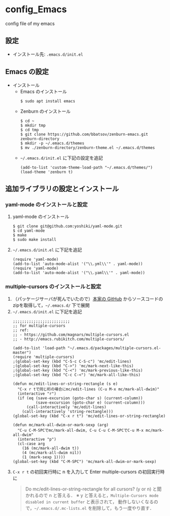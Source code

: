 # config_Emacs
config file of my emacs

## 設定
- インストール先: `.emacs.d/init.el`

## Emacs の設定
- インストール
  - Emacs のインストール
    ```
    $ sudo apt install emacs
    ```
  - Zenburn のインストール
    ```
    $ cd ~
    $ mkdir tmp
    $ cd tmp
    $ git clone https://github.com/bbatsov/zenburn-emacs.git zenburn-directory
    $ mkdir -p ~/.emacs.d/themes
    $ mv ./zenburn-directory/zenburn-theme.el ~/.emacs.d/themes
    ```
  - `~/.emacs.d/init.el` に下記の設定を追記
    ```
    (add-to-list 'custom-theme-load-path "~/.emacs.d/themes/")
    (load-theme 'zenburn t)
    ```

## 追加ライブラリの設定とインストール
### yaml-mode のインストールと設定
1. yaml-mode のインストール
   ```
   $ git clone git@github.com:yoshiki/yaml-mode.git
   $ cd yaml-mode
   $ make
   $ sudo make install
   ```
2. `~/.emacs.d/init.el` に下記を追記
   ```
   (require 'yaml-mode)
   (add-to-list 'auto-mode-alist '("\\.yml\\'" . yaml-mode))
   (require 'yaml-mode)
   (add-to-list 'auto-mode-alist '("\\.yaml\\'" . yaml-mode))
   ```
### multiple-cursors のインストールと設定
1. （パッケージサーバが死んでいたので）[本家の GitHub](https://github.com/magnars/multiple-cursors.el) からソースコードのzipを取得して，`~/.emacs.d/` 下で展開
2. `~/.emacs.d/init.el` に下記を追記
   ```
   ;;;;;;;;;;;;;;;;;;;;;;;;;
   ;; for multiple-cursors
   ;; ref:
   ;; - https://github.com/magnars/multiple-cursors.el
   ;; - http://emacs.rubikitch.com/multiple-cursors/
   
   (add-to-list 'load-path "~/.emacs.d/packages/multiple-cursors.el-master")
   (require 'multiple-cursors)
   ;(global-set-key (kbd "C-S-c C-S-c") 'mc/edit-lines)
   ;(global-set-key (kbd "C->") 'mc/mark-next-like-this)
   ;(global-set-key (kbd "C-<") 'mc/mark-previous-like-this)
   ;(global-set-key (kbd "C-c C-<") 'mc/mark-all-like-this)
   
   (defun mc/edit-lines-or-string-rectangle (s e)
     "C-x r tで同じ桁の場合にmc/edit-lines (C-u M-x mc/mark-all-dwim)"
     (interactive "r")
     (if (eq (save-excursion (goto-char s) (current-column))
             (save-excursion (goto-char e) (current-column)))
         (call-interactively 'mc/edit-lines)
       (call-interactively 'string-rectangle)))
   (global-set-key (kbd "C-x r t") 'mc/edit-lines-or-string-rectangle)
   
   (defun mc/mark-all-dwim-or-mark-sexp (arg)
     "C-u C-M-SPCでmc/mark-all-dwim, C-u C-u C-M-SPCでC-u M-x mc/mark-all-dwim"
     (interactive "p")
     (cl-case arg
       (16 (mc/mark-all-dwim t))
       (4 (mc/mark-all-dwim nil))
       (1 (mark-sexp 1))))
   (global-set-key (kbd "C-M-SPC") 'mc/mark-all-dwim-or-mark-sexp)
   ```
3. `C-x r t` の初回実行時に n を入力して Enter
   multiple-cursors の初回実行時に
   > Do mc/edit-lines-or-string-rectangle for all cursors? (y or n)
   と聞かれるので n と答える．
   ※ y と答えると，`Multiple-Cursors mode disabled in current buffer` と表示されて，
   動作しないくなるので，`~/.emacs.d/.mc-lists.el` を削除して，もう一度やり直す．


